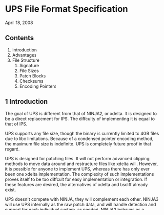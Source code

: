 # UPS File Format Specification
April 18, 2008
## Contents
1. Introduction
2. Advantages
3. File Structure
	1. Signature
	2. File Sizes
	3. Patch Blocks
	4. Checksums
	5. Encoding Pointers

## 1 Introduction
The goal of UPS is different from that of NINJA2, or xdelta. It is designed to be a direct replacement for IPS. The diffculty of implementing it is equal to that of IPS.

UPS supports any file size, though the binary is currently limited to 4GB files due to libc limitations. Because of a condensed pointer encoding method, the maximum file size is indefinite. UPS is completely future proof in that regard.

UPS is designed for patching files. It will not perform advanced clipping methods to move data around and restructure files like xdelta will. However, it is possible for anyone to implement UPS, whereas there has only ever been one xdelta implementation. The complexity of such implementations proves itself to be too diffcult for easy implementation or integration. If these features are desired, the alternatives of xdelta and bsdiff already exist.

UPS doesn't compete with NINJA, they will complement each other. NINJA3 will use UPS internally as the raw patch data, and will handle detection and support for each individual system, as needed. NINJA3 behaves as a container, much like the relationship between OGG and Vorbis.

The reason UPS does not include compression is because ZIP, RAR, and 7z have and will always do it better. It is better to just have a larger patch handled by external compression. Most emulators support patches inside archives regardless. This furthers the key idea of easy implementation.

Finally, UPS is a finalized spec. Patches created will work with all future versions.
## 2 Advantages
• simple file format, easy for anyone to implement.
• automatic bi-directional patching. The same patch can both patch and
unpatch a game.
• CRC32 checksums on the original, modified and patch files guarantees
patches will not apply to the incorrect files
• infinite file sizes. No more 16MB limitation as with IPS.
• Windows / Linux GUI patchers, core library written in ISO C++9x.
• UPS is public domain

## 3 File Structure

#### 3.1 Signature
- 4 bytes: "UPS1"

#### 3.2 File Sizes
These are exact file sizes, variable length-encoded.
- Input file size
- Output file size

#### 3.3 Patch Blocks
Blocks of changes are stored consecutively until EOF - 12 is reached.
- Relative Difference Offset: A variable length-encoded pointer describing the current difference between the current input, output file pointer and the next different byte.
- Input ^ Output: The XOR (exclusive or), of the differing input byte and the output byte. Data is stored as XOR to allow for bi-linear patching; to revert back to the original file with the same patch by applying it again.
- If reading past input file EOF, XOR with 0x00
- Terminating byte: "0x00"

#### 3.4 Checksums
Values should be verified when applying the UPS patch. This ensures the integrity of the patch itself, and that the patch is being applied to the correct file.
- 4 byte Input file CRC32 checksum
- 4 byte Output file CRC32 checksum
- 4 byte Patch CRC32 checksum, excluding this checksum data.

#### 3.5 Encoding Pointers
Pseudo code:

	def encode(uint64_t offset) {
		loop {
			uint64_t x = offset bit-wise and 0x7f
			offset = offset right bit shift 7
			if(offset == 0) {
				zwrite(0x80 bit-wise or x);
				break;
			}
			zwrite(x);
			offset = offset - 1;
		}
	}

This work is licensed under the Creative Commons Attribution - Noncommercial - No Derivative Works License. To view a copy of this license, visit http://creativecommons.org/licenses/by-nc-nd/3.0/; or, (b) send a letter to Creative Commons, 171 2nd Street, Suite 300, San Francisco, California, 94105, USA.
